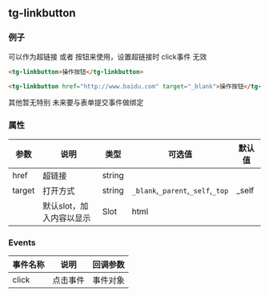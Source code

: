 ## tg-linkbutton

### 例子

可以作为超链接 或者 按钮来使用，设置超链接时 click事件 无效

```html
<tg-linkbutton>操作按钮</tg-linkbutton>

<tg-linkbutton href="http://www.baidu.com" target="_blank">操作按钮</tg-linkbutton>
```

其他暂无特别
未来要与表单提交事件做绑定

### 属性
| 参数 | 说明 | 类型 | 可选值 | 默认值 |
|------|-------|---------|-------|--------|
| href | 超链接 | string |  |  |
| target | 打开方式 | string | `_blank`,`_parent`,`_self`,`_top` | _self |
|  | 默认slot，加入内容以显示 | Slot | html |  |

### Events
| 事件名称 | 说明 | 回调参数 |
|---------- |-------- |---------- |
| click  | 点击事件 | 事件对象  |
